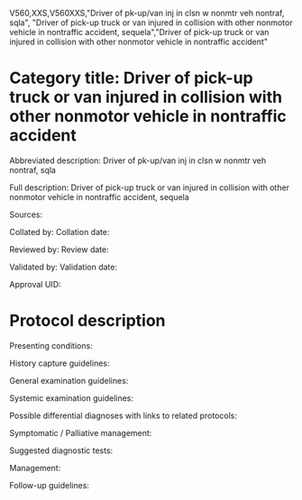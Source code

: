 V560,XXS,V560XXS,"Driver of pk-up/van inj in clsn w nonmtr veh nontraf, sqla", "Driver of pick-up truck or van injured in collision with other nonmotor vehicle in nontraffic accident, sequela","Driver of pick-up truck or van injured in collision with other nonmotor vehicle in nontraffic accident"
# Category title: Driver of pick-up truck or van injured in collision with other nonmotor vehicle in nontraffic accident

Abbreviated description: Driver of pk-up/van inj in clsn w nonmtr veh nontraf, sqla

Full description: Driver of pick-up truck or van injured in collision with other nonmotor vehicle in nontraffic accident, sequela

Sources:

Collated by:
Collation date:

Reviewed by:
Review date:

Validated by:
Validation date:

Approval UID:

# Protocol description

Presenting conditions:

History capture guidelines:

General examination guidelines:

Systemic examination guidelines:

Possible differential diagnoses with links to related protocols:

Symptomatic / Palliative management:

Suggested diagnostic tests:

Management:

Follow-up guidelines:
